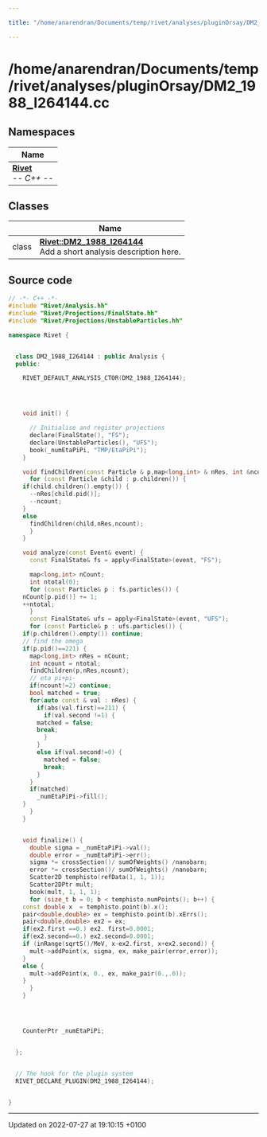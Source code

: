 ```yaml
---

title: "/home/anarendran/Documents/temp/rivet/analyses/pluginOrsay/DM2_1988_I264144.cc"

---
```


# /home/anarendran/Documents/temp/rivet/analyses/pluginOrsay/DM2_1988_I264144.cc



## Namespaces

| Name           |
| -------------- |
| **[Rivet](http://example.org/namespaces/namespacerivet/)** <br>-*- C++ -*-  |

## Classes

|                | Name           |
| -------------- | -------------- |
| class | **[Rivet::DM2_1988_I264144](http://example.org/classes/classrivet_1_1dm2__1988__i264144/)** <br>Add a short analysis description here.  |




## Source code

```cpp
// -*- C++ -*-
#include "Rivet/Analysis.hh"
#include "Rivet/Projections/FinalState.hh"
#include "Rivet/Projections/UnstableParticles.hh"

namespace Rivet {


  class DM2_1988_I264144 : public Analysis {
  public:

    RIVET_DEFAULT_ANALYSIS_CTOR(DM2_1988_I264144);




    void init() {

      // Initialise and register projections
      declare(FinalState(), "FS");
      declare(UnstableParticles(), "UFS");
      book(_numEtaPiPi, "TMP/EtaPiPi");
    }

    void findChildren(const Particle & p,map<long,int> & nRes, int &ncount) {
      for (const Particle &child : p.children()) {
    if(child.children().empty()) {
      --nRes[child.pid()];
      --ncount;
    }
    else
      findChildren(child,nRes,ncount);
      }
    }

    void analyze(const Event& event) {
      const FinalState& fs = apply<FinalState>(event, "FS");

      map<long,int> nCount;
      int ntotal(0);
      for (const Particle& p : fs.particles()) {
    nCount[p.pid()] += 1;
    ++ntotal;
      }
      const FinalState& ufs = apply<FinalState>(event, "UFS");
      for (const Particle& p : ufs.particles()) {
    if(p.children().empty()) continue;
    // find the omega
    if(p.pid()==221) {
      map<long,int> nRes = nCount;
      int ncount = ntotal;
      findChildren(p,nRes,ncount);
      // eta pi+pi-
      if(ncount!=2) continue;
      bool matched = true;
      for(auto const & val : nRes) {
        if(abs(val.first)==211) {
          if(val.second !=1) {
        matched = false;
        break;
          }
        }
        else if(val.second!=0) {
          matched = false;
          break;
        }
      }
      if(matched)
        _numEtaPiPi->fill();
    }
      }
    }


    void finalize() {
      double sigma = _numEtaPiPi->val();
      double error = _numEtaPiPi->err();
      sigma *= crossSection()/ sumOfWeights() /nanobarn;
      error *= crossSection()/ sumOfWeights() /nanobarn; 
      Scatter2D temphisto(refData(1, 1, 1));
      Scatter2DPtr mult;
      book(mult, 1, 1, 1);
      for (size_t b = 0; b < temphisto.numPoints(); b++) {
    const double x  = temphisto.point(b).x();
    pair<double,double> ex = temphisto.point(b).xErrs();
    pair<double,double> ex2 = ex;
    if(ex2.first ==0.) ex2. first=0.0001;
    if(ex2.second==0.) ex2.second=0.0001;
    if (inRange(sqrtS()/MeV, x-ex2.first, x+ex2.second)) {
      mult->addPoint(x, sigma, ex, make_pair(error,error));
    }
    else {
      mult->addPoint(x, 0., ex, make_pair(0.,.0));
    }
      }
    }




    CounterPtr _numEtaPiPi;


  };


  // The hook for the plugin system
  RIVET_DECLARE_PLUGIN(DM2_1988_I264144);


}
```


-------------------------------

Updated on 2022-07-27 at 19:10:15 +0100

